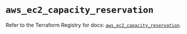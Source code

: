 # `aws_ec2_capacity_reservation`

Refer to the Terraform Registry for docs: [`aws_ec2_capacity_reservation`](https://registry.terraform.io/providers/hashicorp/aws/6.5.0/docs/resources/ec2_capacity_reservation).
